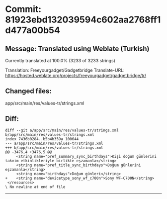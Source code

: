 # Commit: 81923ebd132039594c602aa2768ff1d477a00b54
## Message: Translated using Weblate (Turkish)

Currently translated at 100.0% (3233 of 3233 strings)

Translation: Freeyourgadget/Gadgetbridge
Translate-URL: https://hosted.weblate.org/projects/freeyourgadget/gadgetbridge/tr/
## Changed files:
app/src/main/res/values-tr/strings.xml

## Diff:
```
diff --git a/app/src/main/res/values-tr/strings.xml b/app/src/main/res/values-tr/strings.xml
index 7436b0284..b5b4b359a 100644
--- a/app/src/main/res/values-tr/strings.xml
+++ b/app/src/main/res/values-tr/strings.xml
@@ -3476,4 +3476,5 @@
     <string name="pref_summary_sync_birthdays">Kişi doğum günlerini takvim etkinlikleriyle birlikte eşzamanla</string>
     <string name="pref_title_sync_birthdays">Doğum günlerini eşzamanla</string>
     <string name="birthdays">Doğum günleri</string>
+    <string name="devicetype_sony_wf_c700n">Sony WF-C700N</string>
 </resources>
\ No newline at end of file
```
-----------------------------------

